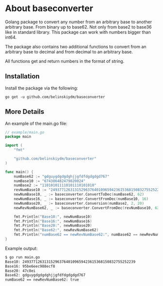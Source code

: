 # About baseconverter
Golang package to convert any number from an arbitrary base to another arbitrary base. From binary up to base62. Not only from base2 to base36 like in standard library. This package can work with numbers bigger than int64.

The package also contains two additional functions to convert from an arbitrary base to decimal and from decimal to an arbitrary base.

All functions get and return numbers in the format of string. 

## Installation ##

Install the package via the following:

    go get -u github.com/belinskiydm/baseconverter

## More Details ##

An example of the main.go file:
```go
// example/main.go
package main

import (
	"fmt"

	"github.com/belinskiydm/baseconverter"
)

func main() {
	numBase62 := "gdguygdgdgdghjjgfdfdgdgdgd767"
	numBase10 := "674386482479820024"
	numBase2 := "110101011110101110101010"
	revNumBase10 := "2493771263131529637640109659423615368150832755252239"
	newNumBase10, _ := baseconverter.ConvertToDec(numBase62, 62)
	newNumBase16, _ := baseconverter.ConvertFromDec(numBase10, 16)
	newNumBase20, _ := baseconverter.Conversion(numBase2, 2, 20)
	newRevNumBase62, _ := baseconverter.ConvertFromDec(revNumBase10, 62)

	fmt.Println("Base10:", newNumBase10)
	fmt.Println("Base16:", newNumBase16)
	fmt.Println("Base20:", newNumBase20)
	fmt.Println("Base62:", newRevNumBase62)
	fmt.Println("numBase62 == newRevNumBase62:", numBase62 == newRevNumBase62)
}
```
Example output:
```sh
$ go run main.go
Base10: 2493771263131529637640109659423615368150832755252239
Base16: 95be6eec988ecf8
Base20: 47c8ei
Base62: gdguygdgdgdghjjgfdfdgdgdgd767
numBase62 == newRevNumBase62: true
```




